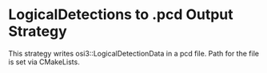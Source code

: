 # LogicalDetections to .pcd Output Strategy

This strategy writes osi3::LogicalDetectionData in a pcd file.
Path for the file is set via CMakeLists.